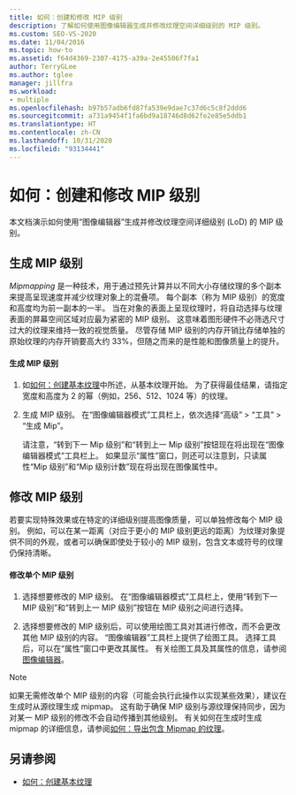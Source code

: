 ```yaml
---
title: 如何：创建和修改 MIP 级别
description: 了解如何使用图像编辑器生成并修改纹理空间详细级别的 MIP 级别。
ms.custom: SEO-VS-2020
ms.date: 11/04/2016
ms.topic: how-to
ms.assetid: f64d4369-2307-4175-a39a-2e45506f7fa1
author: TerryGLee
ms.author: tglee
manager: jillfra
ms.workload:
- multiple
ms.openlocfilehash: b97b57adb6fd87fa539e9dae7c37d6c5c8f2ddd6
ms.sourcegitcommit: a731a9454f1fa6bd9a18746d8d62fe2e85e5ddb1
ms.translationtype: HT
ms.contentlocale: zh-CN
ms.lasthandoff: 10/31/2020
ms.locfileid: "93134441"
---
```

# <a name="how-to-create-and-modify-mip-levels"></a>如何：创建和修改 MIP 级别
本文档演示如何使用“图像编辑器”生成并修改纹理空间详细级别 (LoD) 的 MIP 级别。

## <a name="generating-mip-levels"></a>生成 MIP 级别
*Mipmapping* 是一种技术，用于通过预先计算并以不同大小存储纹理的多个副本来提高呈现速度并减少纹理对象上的混叠项。 每个副本（称为 MIP 级别）的宽度和高度均为前一副本的一半。 当在对象的表面上呈现纹理时，将自动选择与纹理表面的屏幕空间区域对应最为紧密的 MIP 级别。 这意味着图形硬件不必筛选尺寸过大的纹理来维持一致的视觉质量。 尽管存储 MIP 级别的内存开销比存储单独的原始纹理的内存开销要高大约 33%，但随之而来的是性能和图像质量上的提升。

#### <a name="to-generate-mip-levels"></a>生成 MIP 级别

1. 如[如何：创建基本纹理](../designers/how-to-create-a-basic-texture.md)中所述，从基本纹理开始。 为了获得最佳结果，请指定宽度和高度为 2 的幂（例如，256、512、1024 等）的纹理。

2. 生成 MIP 级别。 在“图像编辑器模式”工具栏上，依次选择“高级” > “工具” > “生成 Mip”。

     请注意，“转到下一 Mip 级别”和“转到上一 Mip 级别”按钮现在将出现在“图像编辑器模式”工具栏上。 如果显示“属性”窗口，则还可以注意到，只读属性“Mip 级别”和“Mip 级别计数”现在将出现在图像属性中。

## <a name="modifying-mip-levels"></a>修改 MIP 级别
若要实现特殊效果或在特定的详细级别提高图像质量，可以单独修改每个 MIP 级别。 例如，可以在某一距离（对应于更小的 MIP 级别更远的距离）为纹理对象提供不同的外观，或者可以确保即使处于较小的 MIP 级别，包含文本或符号的纹理仍保持清晰。

#### <a name="to-modify-an-individual-mip-level"></a>修改单个 MIP 级别

1. 选择想要修改的 MIP 级别。 在“图像编辑器模式”工具栏上，使用“转到下一 MIP 级别”和“转到上一 MIP 级别”按钮在 MIP 级别之间进行选择。

2. 选择想要修改的 MIP 级别后，可以使用绘图工具对其进行修改，而不会更改其他 MIP 级别的内容。 “图像编辑器”工具栏上提供了绘图工具。 选择工具后，可以在“属性”窗口中更改其属性。 有关绘图工具及其属性的信息，请参阅[图像编辑器](../designers/image-editor.md)。

> [!NOTE]
> 如果无需修改单个 MIP 级别的内容（可能会执行此操作以实现某些效果），建议在生成时从源纹理生成 mipmap。 这有助于确保 MIP 级别与源纹理保持同步，因为对某一 MIP 级别的修改不会自动传播到其他级别。 有关如何在生成时生成 mipmap 的详细信息，请参阅[如何：导出包含 Mipmap 的纹理](../designers/how-to-export-a-texture-that-contains-mipmaps.md)。

## <a name="see-also"></a>另请参阅

- [如何：创建基本纹理](../designers/how-to-create-a-basic-texture.md)
